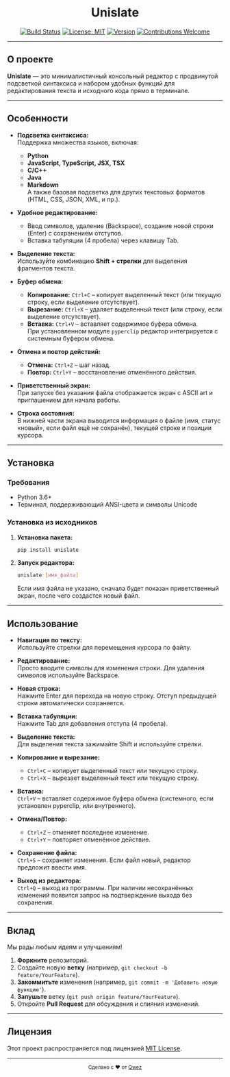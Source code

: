 <div align="center">
  <h1>Unislate</h1>
  
  [![Build Status](https://img.shields.io/badge/build-passing-brightgreen.svg)](#)
  [![License: MIT](https://img.shields.io/badge/License-MIT-yellow.svg)](#)
  [![Version](https://img.shields.io/badge/version-0.1.3-blue.svg)](#)
  [![Contributions Welcome](https://img.shields.io/badge/contributions-welcome-brightgreen.svg)](#)
</div>

---

## О проекте

**Unislate** — это минималистичный консольный редактор с продвинутой подсветкой синтаксиса и набором удобных функций для редактирования текста и исходного кода прямо в терминале.

---

## Особенности

- **Подсветка синтаксиса:**  
  Поддержка множества языков, включая:
  - **Python**
  - **JavaScript, TypeScript, JSX, TSX**
  - **C/C++**
  - **Java**
  - **Markdown**  
  А также базовая подсветка для других текстовых форматов (HTML, CSS, JSON, XML, и пр.).

- **Удобное редактирование:**  
  - Ввод символов, удаление (Backspace), создание новой строки (Enter) с сохранением отступов.
  - Вставка табуляции (4 пробела) через клавишу Tab.

- **Выделение текста:**  
  Используйте комбинацию **Shift + стрелки** для выделения фрагментов текста.

- **Буфер обмена:**  
  - **Копирование:** `Ctrl+C` – копирует выделенный текст (или текущую строку, если выделение отсутствует).
  - **Вырезание:** `Ctrl+X` – удаляет выделенный текст (или строку, если выделение отсутствует).
  - **Вставка:** `Ctrl+V` – вставляет содержимое буфера обмена.  
  При установленном модуле `pyperclip` редактор интегрируется с системным буфером обмена.

- **Отмена и повтор действий:**  
  - **Отмена:** `Ctrl+Z` – шаг назад.
  - **Повтор:** `Ctrl+Y` – восстановление отменённого действия.

- **Приветственный экран:**  
  При запуске без указания файла отображается экран с ASCII art и приглашением для начала работы.

- **Строка состояния:**  
  В нижней части экрана выводится информация о файле (имя, статус «новый», если файл ещё не сохранён), текущей строке и позиции курсора.

---

## Установка

### Требования

- Python 3.6+
- Терминал, поддерживающий ANSI-цвета и символы Unicode

### Установка из исходников

1. **Установка пакета:**

   ```bash
   pip install unislate
   ```

2. **Запуск редактора:**

   ```bash
   unislate [имя_файла]
   ```

   Если имя файла не указано, сначала будет показан приветственный экран, после чего создастся новый файл.

---

## Использование

- **Навигация по тексту:**  
  Используйте стрелки для перемещения курсора по файлу.

- **Редактирование:**  
  Просто вводите символы для изменения строки. Для удаления символов используйте Backspace.

- **Новая строка:**  
  Нажмите Enter для перехода на новую строку. Отступ предыдущей строки автоматически сохраняется.

- **Вставка табуляции:**  
  Нажмите Tab для добавления отступа (4 пробела).

- **Выделение текста:**  
  Для выделения текста зажимайте Shift и используйте стрелки.

- **Копирование и вырезание:**  
  - `Ctrl+C` – копирует выделенный текст или текущую строку.
  - `Ctrl+X` – вырезает выделенный текст или текущую строку.

- **Вставка:**  
  `Ctrl+V` – вставляет содержимое буфера обмена (системного, если установлен pyperclip, или внутреннего).

- **Отмена/Повтор:**  
  - `Ctrl+Z` – отменяет последнее изменение.
  - `Ctrl+Y` – повторяет отменённое действие.

- **Сохранение файла:**  
  `Ctrl+S` – сохраняет изменения. Если файл новый, редактор предложит ввести имя.

- **Выход из редактора:**  
  `Ctrl+Q` – выход из программы. При наличии несохранённых изменений появится запрос на подтверждение выхода без сохранения.

---

## Вклад

Мы рады любым идеям и улучшениям!

1. **Форкните** репозиторий.
2. Создайте новую **ветку** (например, `git checkout -b feature/YourFeature`).
3. **Закоммитьте** изменения (например, `git commit -m 'Добавить новую функцию'`).
4. **Запушьте** ветку (`git push origin feature/YourFeature`).
5. Откройте **Pull Request** для обсуждения и слияния изменений.

---

## Лицензия

Этот проект распространяется под лицензией [MIT License](LICENSE).

---

<div align="center">
  <sub>Сделано с ♥️ от <a href="https://github.com/qwez-source">Qwez</a></sub>
</div>
